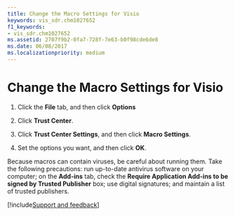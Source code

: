 ```yaml
---
title: Change the Macro Settings for Visio
keywords: vis_sdr.chm1027652
f1_keywords:
- vis_sdr.chm1027652
ms.assetid: 2707f9b2-0fa7-728f-7e63-b0f98cde6de8
ms.date: 06/08/2017
ms.localizationpriority: medium
---
```



# Change the Macro Settings for Visio

1. Click the **File** tab, and then click **Options**
    
2. Click **Trust Center**.
    
3. Click **Trust Center Settings**, and then click **Macro Settings**. 
    
4. Set the options you want, and then click **OK**.
    
Because macros can contain viruses, be careful about running them. Take the following precautions: run up-to-date antivirus software on your computer; on the **Add-ins** tab, check the **Require Application Add-ins to be signed by Trusted Publisher** box; use digital signatures; and maintain a list of trusted publishers.

[!include[Support and feedback](~/includes/feedback-boilerplate.md)]
